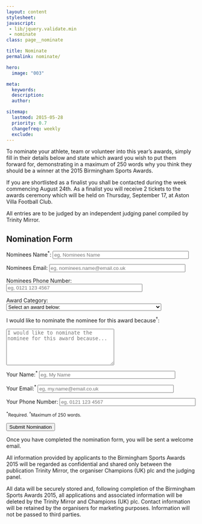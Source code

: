 ```yaml
---
layout: content
stylesheet:
javascript:
 - lib/jquery.validate.min
 - nominate
class: page__nominate

title: Nominate
permalink: nominate/

hero:
  image: "003"

meta:
  keywords:
  description:
  author:

sitemap:
  lastmod: 2015-05-28
  priority: 0.7
  changefreq: weekly
  exclude:
---
```

To nominate your athlete, team or volunteer into this year’s awards, simply fill in their details below and state which award you wish to put them forward for, demonstrating in a maximum of 250 words why you think they should be a winner at the 2015 Birmingham Sports Awards.

If you are shortlisted as a finalist you shall be contacted during the week commencing August 24th. As a finalist you will receive 2 tickets to the awards ceremony which will be held on Thursday, September 17, at Aston Villa Football Club.

All entries are to be judged by an independent judging panel compiled by Trinity Mirror.

<h2>Nomination Form</h2>

<form action="{{ site.api }}/nominate/v2/" method="post" name="nomination" id="nominate" novalidate>

  <label for="nomineesname">Nominees Name<sup class="required" title="Required">*</sup>:</label>
  <input name="nomineesname" id="nomineesname" type="text" size="42" placeholder="eg, Nominees Name" required>

  <label for="nomineesemail">Nominees Email:</label>
  <input name="nomineesemail" id="nomineesemail" type="text" size="42" placeholder="eg, nominees.name@email.co.uk">

  <label for="nomineesphone">Nominees Phone Number:</label>
  <input name="nomineesphone" id="nomineesphone" type="text" size="42" placeholder="eg, 0121 123 4567">

  <label for="award">Award Category: </label>
  <select name="award" id="award" required>
      <option value="">Select an award below:</option>
    <option value="Lifetime Achievement Award">Lifetime Achievement Award</option>
    <option value="Professional Sportsman of the Year">Professional Sportsman of the Year (19 years and above)</option>
    <option value="Professional Sportswoman of the Year">Professional Sportswoman of the Year (19 years and above)</option>
    <option value="Professional Young Sportsperson of the Year">Professional Young Sportsperson of the Year (up to the age of 18)</option>
    <option value="Team of the Year">Team of the Year</option>
    <option value="Amateur Sportsman of the Year">Amateur Sportsman of the Year</option>
    <option value="Amateur Sportswoman of the Year">Amateur Sportswoman of the Year</option>
    <option value="Manager/Coach of the Year">Manager/Coach of the Year</option>
    <option value="Club of the Year">Club of the Year</option>
    <option value="Community Award">Community Award</option>
    <option value="Volunteer of the Year Award">Volunteer of the Year Award</option>
    <option value="Junior Team of the Year">Junior Team of the Year (11&ndash;19 years)</option>
    <option value="Junior Sportsperson of the Year">Junior Sportsperson of the Year (11&ndash;18 years)</option>
  </select>

  <label for="reason">I would like to nominate the nominee for this award because<sup class="required" title="Required">&#8224;</sup>:</label>
  <textarea name="reason" cols="33" rows="6" id="reason" placeholder="I would like to nominate the nominee for this award because..."></textarea>

  <label for="nominatorname">Your Name:<sup class="required" title="Required">*</sup></label>
  <input name="nominatorname" id="nominatorname" type="text" size="42" placeholder="eg, My Name" required>

  <label for="nominatoremail">Your Email:<sup class="required" title="Required">*</sup></label>
  <input name="nominatoremail" id="nominatoremail" type="text" size="42" placeholder="eg, my.name@email.co.uk" required>

  <label for="nominatorphone">Your Phone Number:</label>
  <input name="nominatorphone" id="nominatorphone" type="text" size="42" placeholder="eg, 0121 123 4567">

  <p><small><sup class="required">*</sup>Required. <sup class="required">&#8224;</sup>Maximum of 250 words.</small></p>


  <input name="submit" type="submit" class="btn btn--primary btn__large btn__half" id="submit" title="Submit" value="Submit Nomination">

</form>


Once you have completed the nomination form, you will be sent a welcome email.

All information provided by applicants to the Birmingham Sports Awards 2015 will be regarded as confidential and shared only between the publication Trinity Mirror, the organiser Champions (UK) plc and the judging panel.

All data will be securely stored and, following completion of the Birmingham Sports Awards 2015, all applications and associated information will be deleted by the Trinity Mirror and Champions (UK) plc. Contact information will be retained by the organisers for marketing purposes. Information will not be passed to third parties.
